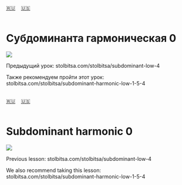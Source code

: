 <span id="ru"><a href='#ru'>🇷🇺</a> &nbsp;&nbsp;&nbsp;<a href='#en'>🇺🇸</a> &nbsp;&nbsp;&nbsp;</span><br><br>

# Субдоминанта гармоническая 0

![](https://github.com/stolbitsa/stolbitsa/assets/149964365/38bb4b3b-0cff-4d82-856d-925cb9404d7e)

Предыдущий урок: stolbitsa.com/stolbitsa/subdominant-low-4

Также рекомендуем пройти этот урок: stolbitsa.com/stolbitsa/subdominant-harmonic-low-1-5-4
<br><br>

<span id="en"><a href='#ru'>🇷🇺</a> &nbsp;&nbsp;&nbsp;<a href='#en'>🇺🇸</a> &nbsp;&nbsp;&nbsp;</span><br><br>

# Subdominant harmonic 0

![](https://github.com/stolbitsa/stolbitsa/assets/149964365/38bb4b3b-0cff-4d82-856d-925cb9404d7e)

Previous lesson: stolbitsa.com/stolbitsa/subdominant-low-4

We also recommend taking this lesson: stolbitsa.com/stolbitsa/subdominant-harmonic-low-1-5-4<br><br>

